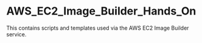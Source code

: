# AWS_EC2_Image_Builder_Hands_On
This contains scripts and templates used via the AWS EC2 Image Builder service.
